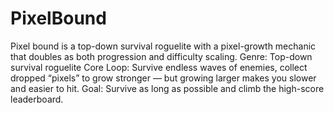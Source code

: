 # PixelBound
Pixel bound is a top-down survival roguelite with a pixel-growth mechanic that doubles as both progression and difficulty scaling. Genre: Top-down survival roguelite Core Loop: Survive endless waves of enemies, collect dropped “pixels” to grow stronger — but growing larger makes you slower and easier to hit. Goal: Survive as long as possible and climb the high-score leaderboard.
